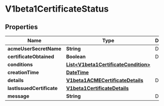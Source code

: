
# V1beta1CertificateStatus

## Properties
Name | Type | Description | Notes
------------ | ------------- | ------------- | -------------
**acmeUserSecretName** | **String** | Deprecated |  [optional]
**certificateObtained** | **Boolean** | Deprecated |  [optional]
**conditions** | [**List&lt;V1beta1CertificateCondition&gt;**](V1beta1CertificateCondition.md) |  |  [optional]
**creationTime** | [**DateTime**](DateTime.md) |  |  [optional]
**details** | [**V1beta1ACMECertificateDetails**](V1beta1ACMECertificateDetails.md) | Deprecated |  [optional]
**lastIssuedCertificate** | [**V1beta1CertificateDetails**](V1beta1CertificateDetails.md) |  |  [optional]
**message** | **String** | Deprecated |  [optional]



